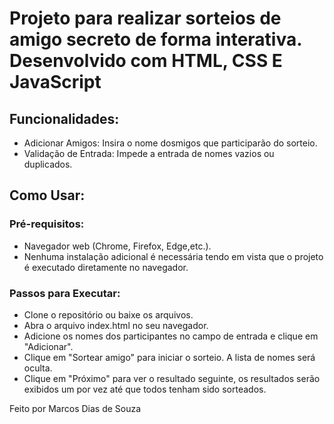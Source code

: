 # Projeto para realizar sorteios de amigo secreto de forma interativa. Desenvolvido com HTML, CSS E JavaScript

## Funcionalidades:
- Adicionar Amigos: Insira o nome dosmigos que participarão do sorteio.
- Validação de Entrada: Impede a entrada de nomes vazios ou duplicados.

## Como Usar:
### Pré-requisitos:
- Navegador web (Chrome, Firefox, Edge,etc.).
- Nenhuma instalação adicional é necessária tendo em vista que o projeto é executado diretamente no navegador.
###  Passos para Executar:
- Clone o repositório ou baixe os arquivos.
- Abra o  arquivo index.html no seu navegador.
- Adicione os nomes dos participantes no campo de entrada e clique em "Adicionar".
- Clique em "Sortear amigo" para iniciar o sorteio. A lista de nomes será oculta.
- Clique em "Próximo" para ver o resultado seguinte, os resultados serão exibidos um por vez até que todos tenham sido sorteados.

Feito por Marcos Dias de Souza
